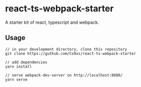 # react-ts-webpack-starter
A starter kit of react, typescript and webpack.

## Usage
```
// in your development directory, clone this repository
git clone https://guthub.com/Co9xs/react-ts-webpack-starter

// add dependencies
yarn install

// serve webpack-dev-server on http://localhost:8080/
yarn serve
```


